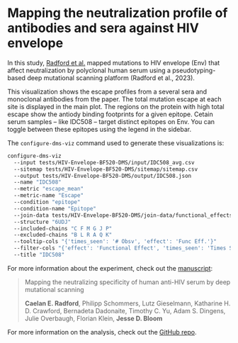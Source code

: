 # Mapping the neutralization profile of antibodies and sera against HIV envelope

In this study, [Radford et al.](https://www.sciencedirect.com/science/article/pii/S1931312823002184?via%3Dihub) mapped mutations to HIV envelope (Env) that affect neutralization by polyclonal human serum using a pseudotyping-based deep mutational scanning platform (Radford et al., 2023).

This visualization shows the escape profiles from a several sera and monoclonal antibodies from the paper. The total mutation escape at each site is displayed in the main plot. The regions on the protein with high total escape show the antiody binding footprints for a given epitope. Cetain serum samples – like IDC508 – target distinct epitopes on Env. You can toggle between these epitopes using the legend in the sidebar.

The `configure-dms-viz` command used to generate these visualizations is:

```bash
configure-dms-viz
  --input tests/HIV-Envelope-BF520-DMS/input/IDC508_avg.csv
  --sitemap tests/HIV-Envelope-BF520-DMS/sitemap/sitemap.csv
  --output tests/HIV-Envelope-BF520-DMS/output/IDC508.json
  --name "IDC508"
  --metric "escape_mean"
  --metric-name "Escape"
  --condition "epitope"
  --condition-name "Epitope"
  --join-data tests/HIV-Envelope-BF520-DMS/join-data/functional_effects.csv
  --structure "6UDJ"
  --included-chains "C F M G J P"
  --excluded-chains "B L R A Q K"
  --tooltip-cols "{'times_seen': '# Obsv', 'effect': 'Func Eff.'}"
  --filter-cols "{'effect': 'Functional Effect', 'times_seen': 'Times Seen'}"
  --title "IDC508"
```

For more information about the experiment, check out the [manuscript](https://www.sciencedirect.com/science/article/pii/S1931312823002184?via=ihub):
> Mapping the neutralizing specificity of human anti-HIV serum by deep mutational scanning
>
> **Caelan E. Radford**, Philipp Schommers, Lutz Gieselmann, Katharine H. D. Crawford, Bernadeta Dadonaite, Timothy C. Yu, Adam S. Dingens, Julie Overbaugh, Florian Klein, **Jesse D. Bloom**

For more information on the analysis, check out the [GitHub repo](https://github.com/dms-vep/HIV_Envelope_BF520_DMS_CD4bs_sera).